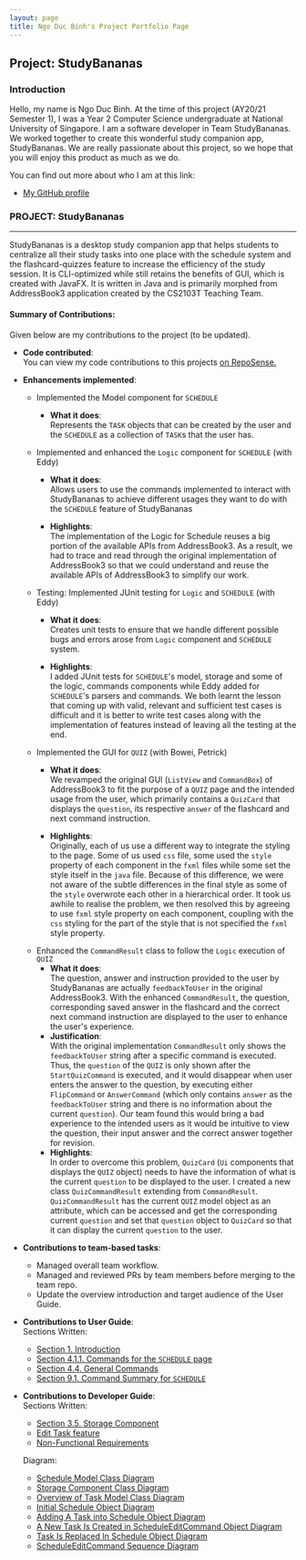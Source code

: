 ```yaml
---
layout: page
title: Ngo Duc Binh's Project Portfolio Page
---
```


## Project: StudyBananas

### Introduction
Hello, my name is Ngo Duc Binh. At the time of this project (AY20/21 Semester 1), I was a Year 2 Computer Science 
undergraduate at National University of Singapore. I am a software developer in Team StudyBananas. We worked together 
to create this wonderful study companion app, StudyBananas. We are really passionate about this project, so we hope that you will
enjoy this product as much as we do.

You can find out more about who I am at this link:

* [My GitHub profile](https://github.com/ducbinh2611/)

### PROJECT: StudyBananas

-----------------------------------

StudyBananas is a desktop study companion app that helps students to centralize all
their study tasks into one place with the schedule system and the flashcard-quizzes feature
to increase the efficiency of the study session. It is CLI-optimized while still retains the
benefits of GUI, which is created with JavaFX. It is written in Java and is primarily morphed
from AddressBook3 application created by the CS2103T Teaching Team.

#### Summary of Contributions:
 

Given below are my contributions to the project (to be updated).

* **Code contributed**:  
 You can view my code contributions to this projects [on RepoSense.](https://nus-cs2103-ay2021s1.github.io/tp-dashboard/#breakdown=true&search=ducbinh2611&sort=groupTitle&sortWithin=title&since=2020-08-14&timeframe=commit&mergegroup=&groupSelect=groupByRepos&checkedFileTypes=docs~functional-code~test-code~other&until=2020-11-09&tabOpen=true&tabType=authorship&tabAuthor=ducbinh2611&tabRepo=AY2021S1-CS2103T-F12-2%2Ftp%5Bmaster%5D&authorshipIsMergeGroup=false&authorshipFileTypes=docs~functional-code~test-code~other)
 
<div style="page-break-after: always;"></div>

* **Enhancements implemented**:  
    * Implemented the Model component for `SCHEDULE`
        * **What it does**:  
        Represents the `TASK` objects that can be created by
        the user and the `SCHEDULE` as a collection of `TASK`s that the user has.
        
    * Implemented and enhanced the `Logic` component for `SCHEDULE` (with Eddy)
        * **What it does**:   
        Allows users to use the commands implemented to interact with 
        StudyBananas to achieve different usages they want to do with the `SCHEDULE`
        feature of StudyBananas
        
        * **Highlights**:  
        The implementation of the Logic for Schedule reuses a big portion of
        the available APIs from AddressBook3. As a result, we had to trace and read through the 
        original implementation of AddressBook3 so that we could understand and reuse the available APIs
        of AddressBook3 to simplify our work.
        
    * Testing: Implemented JUnit testing for `Logic` and `SCHEDULE` (with Eddy)
        *  **What it does**:  
        Creates unit tests to ensure that we handle different possible bugs and errors
        arose from `Logic` component and `SCHEDULE` system.
        
        * **Highlights**:  
        I added JUnit tests for `SCHEDULE`'s model, storage and some of
        the logic, commands components while Eddy added for `SCHEDULE`'s parsers and commands. We both learnt the lesson 
        that coming up with valid, relevant and sufficient test cases is difficult and it is better to write test cases 
        along with the implementation of features instead of leaving all the testing at the end.
        
    * Implemented the GUI for `QUIZ` (with Bowei, Petrick)
        * **What it does**:  
        We revamped the original GUI (`ListView` and `CommandBox`) of AddressBook3 to fit 
        the purpose of a `QUIZ` page and the intended usage from the user, which primarily contains a `QuizCard` that displays the `question`,
        its respective `answer` of the flashcard and next command instruction.
        
        * **Highlights**:  
        Originally, each of us use a different way to integrate the styling to the page. Some of us used `css` file, some 
        used the `style` property of each component in the `fxml` files while some set the style itself in the `java` file. Because of this 
        difference, we were not aware of the subtle differences in the final style as some of the `style` overwrote 
        each other in a hierarchical order. It took us awhile to realise the problem, we then resolved this by agreeing to 
        use `fxml` style property on each component, coupling with the `css` styling for the part of the style that 
        is not specified the `fxml` style property. 
        
    <div style="page-break-after: always;"></div>
   
    * Enhanced the `CommandResult` class to follow the `Logic` execution of `QUIZ` 
        * **What it does**:  
        The question, answer and instruction provided to the user by StudyBananas are actually 
        `feedbackToUser` in the original AddressBook3. With the enhanced `CommandResult`, the 
        question, corresponding saved answer in the flashcard and the correct next command instruction 
        are displayed to the user to enhance the user's experience.  
        * **Justification**:  
        With the original implementation `CommandResult` only shows the `feedbackToUser` string after
        a specific command is executed. Thus, the `question` of the `QUIZ` is only shown after the `StartQuizCommand` is executed, and it 
        would disappear when user enters the answer to the question, by executing either `FlipCommand` or `AnswerCommand`
        (which only contains `answer` as the `feedbackToUser` string and there is no information 
        about the current `question`). Our team found this would bring a bad 
        experience to the intended users as it would be intuitive to view the question, their input answer and 
        the correct answer together for revision.
        * **Highlights**:  
        In order to overcome this problem, `QuizCard` (`Ui` components that displays the `QUIZ` object) needs to have the information 
        of what is the current `question` to be displayed to the user. I created a new class `QuizCommandResult` extending from
         `CommandResult`. `QuizCommandResult` has the current `QUIZ` model object as an attribute, which can be accessed 
         and get the corresponding current `question` and set that `question` object to `QuizCard` so that it can display the current `question`
         to the user.   
        
           
* **Contributions to team-based tasks**:
    * Managed overall team workflow.
    * Managed and reviewed PRs by team members before merging to the team repo.
    * Update the overview introduction and target audience of the User Guide. 
      
      
* **Contributions to User Guide**:  
Sections Written:
    * [Section 1. Introduction](https://github.com/AY2021S1-CS2103T-F12-2/tp/blob/master/docs/UserGuide.md#1-introduction-binh)
    * [Section 4.1.1. Commands for the `SCHEDULE` page](https://github.com/AY2021S1-CS2103T-F12-2/tp/blob/master/docs/UserGuide.md#41-commands-for-the-schedule-page-binh-except-411)
    * [Section 4.4. General Commands](https://github.com/AY2021S1-CS2103T-F12-2/tp/blob/master/docs/UserGuide.md#44-general-commands-binh)
    * [Section 9.1. Command Summary for `SCHEDULE`](https://github.com/AY2021S1-CS2103T-F12-2/tp/blob/master/docs/UserGuide.md#schedule-commands-binh)
    
    
* **Contributions to Developer Guide**:  
Sections Written:
    * [Section 3.5. Storage Component](https://github.com/AY2021S1-CS2103T-F12-2/tp/blob/master/docs/DeveloperGuide.md#35-storage-component)
    * [Edit Task feature](https://github.com/AY2021S1-CS2103T-F12-2/tp/blob/master/docs/DeveloperGuide.md#42-edit-task-feature)
    * [Non-Functional Requirements](https://github.com/AY2021S1-CS2103T-F12-2/tp/blob/master/docs/DeveloperGuide.md#64-non-functional-requirements)   
    
    Diagram:
    * [Schedule Model Class Diagram](https://github.com/AY2021S1-CS2103T-F12-2/tp/blob/master/docs/images/ScheduleModelDiagram.png)
    * [Storage Component Class Diagram](https://github.com/AY2021S1-CS2103T-F12-2/tp/blob/master/docs/images/StorageClassDiagram.png)
    * [Overview of Task Model Class Diagram](https://github.com/AY2021S1-CS2103T-F12-2/tp/blob/master/docs/images/TaskClassDiagram.png)
    * [Initial Schedule Object Diagram](https://github.com/AY2021S1-CS2103T-F12-2/tp/blob/master/docs/images/EditCommandClassDiagram0.png)
    * [Adding A Task into Schedule Object Diagram](https://github.com/AY2021S1-CS2103T-F12-2/tp/blob/master/docs/images/EditCommandClassDiagram1.png)
    * [A New Task Is Created in ScheduleEditCommand Object Diagram](https://github.com/AY2021S1-CS2103T-F12-2/tp/blob/master/docs/images/EditCommandClassDiagram2.png)
    * [Task Is Replaced In Schedule Object Diagram](https://github.com/AY2021S1-CS2103T-F12-2/tp/blob/master/docs/images/EditCommandClassDiagram3.png)
    * [ScheduleEditCommand Sequence Diagram](https://github.com/AY2021S1-CS2103T-F12-2/tp/blob/master/docs/images/EditTaskSequenceDiagram.png)


